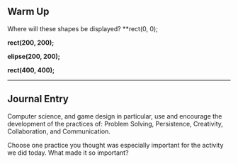 ## Warm Up

Where will these shapes be displayed?
**rect(0, 0);

**rect(200, 200);**

**elipse(200, 200);**

**rect(400, 400);**

---

## Journal Entry

Computer science, and game design in particular, use and encourage the development of the practices of:
Problem Solving, Persistence, Creativity, Collaboration, and Communication.

Choose one practice you thought was especially important for the activity we did today. What made it so important?
